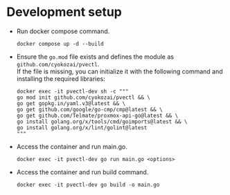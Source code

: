 # Development setup

- Run docker compose command.  

  ```shell
  docker compose up -d --build
  ```

- Ensure the `go.mod` file exists and defines the module as `github.com/cyokozai/pvectl`.  
  If the file is missing, you can initialize it with the following command and installing the required libraries:

  ```shell
  docker exec -it pvectl-dev sh -c """
  go mod init github.com/cyokozai/pvectl && \
  go get gopkg.in/yaml.v3@latest && \
  go get github.com/google/go-cmp/cmp@latest && \
  go get github.com/Telmate/proxmox-api-go@latest && \
  go install golang.org/x/tools/cmd/goimports@latest && \
  go install golang.org/x/lint/golint@latest
  """
  ```

- Access the container and run main.go. 

  ```shell
  docker exec -it pvectl-dev go run main.go <options>
  ```

- Access the container and run build command.  

  ```shell
  docker exec -it pvectl-dev go build -o main.go
  ```
